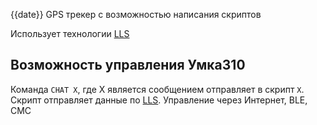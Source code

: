 {{date}}
GPS трекер с возможностью написания скриптов

Использует технологии [LLS](projects/info/dataFormat/LLS/LLS.md)

## Возможность управления Умка310
Команда `CHAT X`, где Х является сообщением отправляет в скрипт `Х`. 
Скрипт отправляет данные по [LLS](projects/info/dataFormat/LLS/LLS.md). 
Управление через Интернет, BLE, СМС
